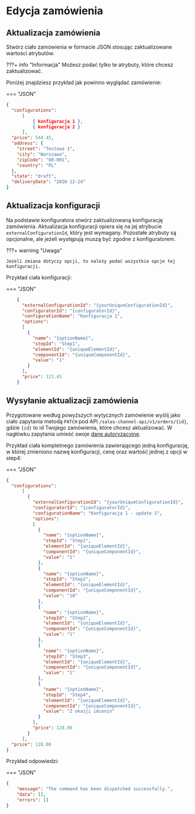 # Edycja zamówienia
## Aktualizacja zamówienia
Stwórz ciało zamówienia w formacie JSON stosując zaktualizowane wartości atrybutów.

???+ info "Informacja"
    Możesz podać tylko te atrybuty, które chcesz zaktualizować.

Poniżej znajdziesz przykład jak powinno wyglądać zamówienie:

=== "JSON"
```json
{
  "configurations": 
      [
          { konfiguracja 1 },
          { konfiguracja 2 }
      ],
  "price": 544.45,
  "address": {
    "street": "Testowa 1",
    "city": "Warszawa",
    "zipCode": "00-001",
    "country": "PL"
  },
  "state": "draft",
  "deliveryDate": "2020-12-24"       
}
```

## Aktualizacja konfiguracji

Na podstawie konfiguratora stwórz zaktualizowaną konfigurację zamówienia. Aktualizacja konfiguracji opiera się na jej atrybucie `externalConfigurationId`, który jest wymagany. Pozostałe atrybuty są opcjonalne, ale jeżeli występują muszą być zgodne z konfiguratorem. 
 
???+ warning "Uwaga"

    Jeżeli zmiana dotyczy opcji, to należy podać wszystkie opcje tej konfiguracji.

Przykład ciała konfiguracji:

=== "JSON"
```json
    {
      "externalConfigurationId": "{yourUniqueConfigurationId}",
      "configuratorId": "{configuratorId}",
      "configurationName": "Konfiguracja 1",
      "options":
      [
        {
          "name": "{optionName}",
          "stepId": "Step1",
          "elementId": "{uniqueElementId}",
          "componentId": "{uniqueComponentId}",
          "value": "1"
        }
      ],
      "price": 123.45
    }
```

## Wysyłanie aktualizacji zamówienia

Przygotowane według powyższych wytycznych zamówienie wyślij jako ciało zapytania metodą `PATCH` pod API `/sales-channel-api/v1/orders/{id}`, gdzie `{id}` to id Twojego zamówienia, które chcesz aktualizować. W nagłówku zapytania umieść swoje [dane autoryzacyjne](../../authorization).

Przykład ciała kompletnego zamówienia zawierającego jedną konfigurację, w której zmieniono nazwę konfiguracji, cenę oraz wartość jednej z opcji w step4:

=== "JSON"
```json
{
  "configurations": 
      [
        {
          "externalConfigurationId": "{yourUniqueConfigurationId}",
          "configuratorId": "{configuratorId}",
          "configurationName": "Konfiguracja 1 - update 1",
          "options":
          [
            {
              "name": "{optionName}",
              "stepId": "Step1",
              "elementId": "{uniqueElementId}",
              "componentId": "{uniqueComponentId}",
              "value": "1"
            },
            {
              "name": "{optionName}",
              "stepId": "Step2",
              "elementId": "{uniqueElementId}",
              "componentId": "{uniqueComponentId}",
              "value": "10"
            },
            {
              "name": "{optionName}",
              "stepId": "Step2",
              "elementId": "{uniqueElementId}",
              "componentId": "{uniqueComponentId}",
              "value": "1"
            },
            {
              "name": "{optionName}",
              "stepId": "Step3",
              "elementId": "{uniqueElementId}",
              "componentId": "{uniqueComponentId}",
              "value": "1"
            },
            {
              "name": "{optionName}",
              "stepId": "Step4",
              "elementId": "{uniqueElementId}",
              "componentId": "{uniqueComponentId}",
              "value": "Z okazji imienin"
            }
          ],
          "price": 128.00
        }
      ],
  "price": 128.00
}
```

Przykład odpowiedzi:

=== "JSON"
``` json
{
    "message": "The command has been dispatched successfully.",
    "data": [],
    "errors": []
}
```
